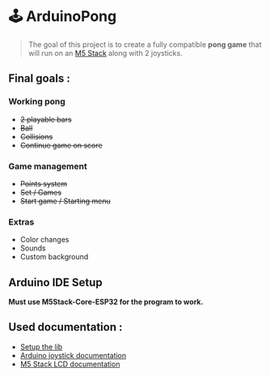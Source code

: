 # 🕹 ArduinoPong
> The goal of this project is to create a fully compatible **pong game** that will run on an [M5 Stack](https://m5stack.com/) along with 2 joysticks.

## Final goals : 

### Working pong

- ~~2 playable bars~~
- ~~Ball~~
- ~~Collisions~~
- ~~Continue game on score~~

### Game management

- ~~Points system~~
- ~~Set / Games~~
- ~~Start game / Starting menu~~

### Extras

- Color changes
- Sounds
- Custom background

## Arduino IDE Setup

**Must use M5Stack-Core-ESP32 for the program to work.**

## Used documentation :

- [Setup the lib](https://docs.m5stack.com/en/arduino/arduino_development)
- [Arduino joystick documentation](https://www.c-sharpcorner.com/article/how-to-connect-arduino-joystick-in-arduino-uno/)
- [M5 Stack LCD documentation](https://github.com/m5stack/m5-docs/blob/master/docs/en/api/lcd.md) 
